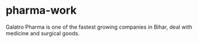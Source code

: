 # pharma-work
Galatro Pharma is one of the fastest growing companies in Bihar, deal with medicine and surgical goods.
